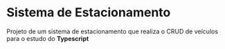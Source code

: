 # Sistema de Estacionamento
Projeto de um sistema de estacionamento que realiza o CRUD de veículos para o estudo do **Typescript**
